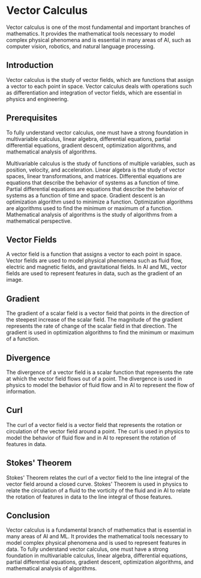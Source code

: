 # Vector Calculus

Vector calculus is one of the most fundamental and important branches of mathematics. It provides the mathematical tools necessary to model complex physical phenomena and is essential in many areas of AI, such as computer vision, robotics, and natural language processing.

## Introduction

Vector calculus is the study of vector fields, which are functions that assign a vector to each point in space. Vector calculus deals with operations such as differentiation and integration of vector fields, which are essential in physics and engineering.

## Prerequisites

To fully understand vector calculus, one must have a strong foundation in multivariable calculus, linear algebra, differential equations, partial differential equations, gradient descent, optimization algorithms, and mathematical analysis of algorithms.

Multivariable calculus is the study of functions of multiple variables, such as position, velocity, and acceleration. Linear algebra is the study of vector spaces, linear transformations, and matrices. Differential equations are equations that describe the behavior of systems as a function of time. Partial differential equations are equations that describe the behavior of systems as a function of time and space. Gradient descent is an optimization algorithm used to minimize a function. Optimization algorithms are algorithms used to find the minimum or maximum of a function. Mathematical analysis of algorithms is the study of algorithms from a mathematical perspective.

## Vector Fields

A vector field is a function that assigns a vector to each point in space. Vector fields are used to model physical phenomena such as fluid flow, electric and magnetic fields, and gravitational fields. In AI and ML, vector fields are used to represent features in data, such as the gradient of an image.

## Gradient

The gradient of a scalar field is a vector field that points in the direction of the steepest increase of the scalar field. The magnitude of the gradient represents the rate of change of the scalar field in that direction. The gradient is used in optimization algorithms to find the minimum or maximum of a function.

## Divergence

The divergence of a vector field is a scalar function that represents the rate at which the vector field flows out of a point. The divergence is used in physics to model the behavior of fluid flow and in AI to represent the flow of information.

## Curl

The curl of a vector field is a vector field that represents the rotation or circulation of the vector field around a point. The curl is used in physics to model the behavior of fluid flow and in AI to represent the rotation of features in data.

## Stokes' Theorem

Stokes' Theorem relates the curl of a vector field to the line integral of the vector field around a closed curve. Stokes' Theorem is used in physics to relate the circulation of a fluid to the vorticity of the fluid and in AI to relate the rotation of features in data to the line integral of those features.

## Conclusion

Vector calculus is a fundamental branch of mathematics that is essential in many areas of AI and ML. It provides the mathematical tools necessary to model complex physical phenomena and is used to represent features in data. To fully understand vector calculus, one must have a strong foundation in multivariable calculus, linear algebra, differential equations, partial differential equations, gradient descent, optimization algorithms, and mathematical analysis of algorithms.
